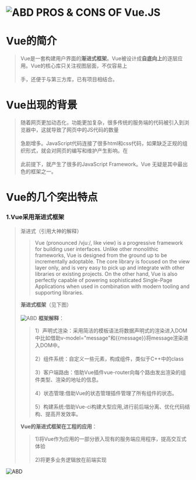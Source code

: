 ![ABD](https://github.com/Wonderful23/-/blob/master/11/t013dad0e25dfb0b247.jpg)
<t></t>PROS & CONS OF Vue.JS
================================
# Vue的简介
>Vue是一套构建用户界面的<b>渐进式框架</b>。Vue被设计成<b>自底向上</b>的逐层应用。Vue的核心库只关注视图层面，不仅容易上<br></br>手，还便于与第三方库，已有项目相结合。
# Vue出现的背景
>随着网页更加动态化，功能更加复杂，很多传统的服务端的代码被引入到浏览器中，这就导致了网页中的JS代码的数量<br></br>急剧增多。JavaScript代码连接了很多html和css代码，如果缺乏正规的组织形式，就会对网页的编写和维护产生影响。在<br></br>此前提下，就产生了很多的JavaScript Framework。Vue 无疑是其中最出色的框架之一。
# Vue的几个突出特点 
### 1.Vue采用渐进式框架
>渐进式（引用大神的解释）
>>Vue (pronounced /vjuː/, like view) is a progressive framework for building user interfaces. Unlike other monolithic frameworks, Vue is designed from the ground up to be incrementally adoptable. The core library is focused on the view layer only, and is very easy to pick up and integrate with other libraries or existing projects. On the other hand, Vue is also perfectly capable of powering sophisticated Single-Page Applications when used in combination with modern tooling and supporting libraries.
>>
><b>渐进式框架</b>（见下图）
<br></br>
![ABD](https://github.com/Wonderful23/-/blob/master/11/%E6%B8%90%E8%BF%9B%E5%BC%8F2.png)
><b>框架解释</b>：
>>1）声明式渲染：采用简洁的模板语法将数据声明式的渲染进入DOM中比如借助v-model="message"和{{message}}将message渲染进入DOM中。
<br></br>2）组件系统：自定义一些元素，构成组件，类似于C++中的class
<br></br>3）客户端路由：借助Vue插件vue-router向每个路由发出渲染的组件类型、渲染的地址的信息。
<br></br>4）状态管理:借助Vue的状态管理插件管理了所有组件的状态。
<br></br>5）构建系统:借助Vue-ci构建大型应用,进行前后端分离、优化代码结构、提高开发效率。
>>
><b>Vue的渐进式框架在工程的应用</b>：
>>1)将Vue作为应用的一部分嵌入现有的服务端应用程序，提高交互式体验<br></br>
2)将更多业务逻辑放在前端实现
>>
![ABD](https://github.com/Wonderful23/-/blob/master/11/%E6%B8%90%E8%BF%9B%E5%BC%8F.png)
